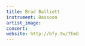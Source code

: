 ```yaml
---
title: Brad Balliett
instrument: Bassoon
artist_image:
concert:
website: http://bfy.tw/7EmG
---
```


